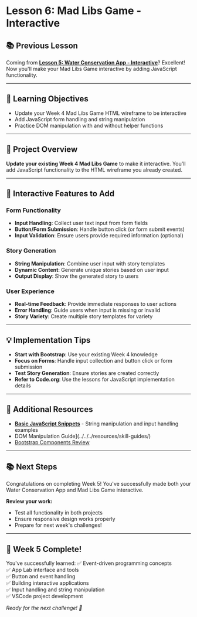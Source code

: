 # Lesson 6: Mad Libs Game - Interactive

## 📚 **Previous Lesson**

Coming from **[Lesson 5: Water Conservation App - Interactive](./lesson-5-water-conservation-app.md)**? Excellent! Now you'll make your Mad Libs Game interactive by adding JavaScript functionality.

---

## 🎯 **Learning Objectives**

- Update your Week 4 Mad Libs Game HTML wireframe to be interactive
- Add JavaScript form handling and string manipulation
- Practice DOM manipulation with and without helper functions

---

## 🚀 **Project Overview**

**Update your existing Week 4 Mad Libs Game** to make it interactive. You'll add JavaScript functionality to the HTML wireframe you already created.

---

## 📝 **Interactive Features to Add**

### **Form Functionality**
- **Input Handling**: Collect user text input from form fields
- **Button/Form Submission**: Handle button click (or form submit events)
- **Input Validation**: Ensure users provide required information (optional)

### **Story Generation**
- **String Manipulation**: Combine user input with story templates
- **Dynamic Content**: Generate unique stories based on user input
- **Output Display**: Show the generated story to users

### **User Experience**
- **Real-time Feedback**: Provide immediate responses to user actions
- **Error Handling**: Guide users when input is missing or invalid
- **Story Variety**: Create multiple story templates for variety

---

## 💡 **Implementation Tips**

- **Start with Bootstrap**: Use your existing Week 4 knowledge
- **Focus on Forms**: Handle input collection and button click or form submission
- **Test Story Generation**: Ensure stories are created correctly
- **Refer to Code.org**: Use the lessons for JavaScript implementation details

---

## 🔗 **Additional Resources**

- **[Basic JavaScript Snippets](../../../resources/skill-guides/basic-js-snippets.md)** - String manipulation and input handling examples
- DOM Manipulation Guide](../../../resources/skill-guides/)
- [Bootstrap Components Review](../../week4-css-frameworks/lesson-2-bootstrap-framework/lesson-2-bootstrap-framework.md)

---

## 📚 **Next Steps**

Congratulations on completing Week 5! You've successfully made both your Water Conservation App and Mad Libs Game interactive.

**Review your work:**
- Test all functionality in both projects
- Ensure responsive design works properly
- Prepare for next week's challenges!

---

## 🎉 **Week 5 Complete!**

You've successfully learned:
✅ Event-driven programming concepts  
✅ App Lab interface and tools  
✅ Button and event handling  
✅ Building interactive applications  
✅ Input handling and string manipulation  
✅ VSCode project development  

*Ready for the next challenge! 🚀*
